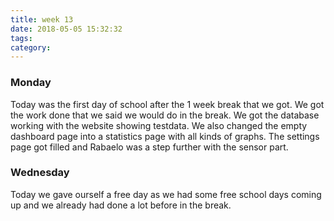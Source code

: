 ```yaml
---
title: week 13
date: 2018-05-05 15:32:32
tags:
category:
---
```


### Monday
Today was the first day of school after the 1 week break that we got. We got the work done that we said we would do in the break. We got the database working with the website showing testdata. We also changed the empty dashboard page into a statistics page with all kinds of graphs. The settings page got filled and Rabaelo was a step further with the sensor part.

### Wednesday
Today we gave ourself a free day as we had some free school days coming up and we already had done a lot before in the break.